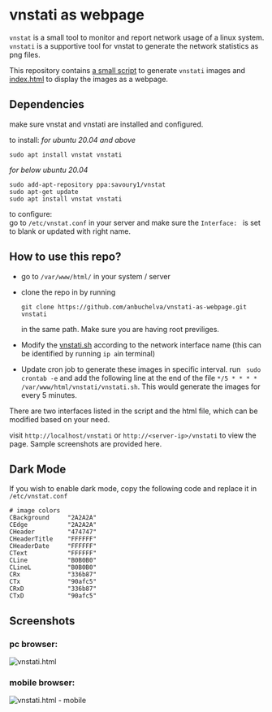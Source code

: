 # vnstati as webpage

`vnstat` is a small tool to monitor and report network usage of a linux system. `vnstati` is a supportive tool for vnstat to generate the network statistics as png files.

This repository contains [a small script](vnstati.sh) to generate `vnstati` images and [index.html](index.html) to display the images as a webpage.

## Dependencies

make sure vnstat and vnstati are installed and configured.

to install:
_for ubuntu 20.04 and above_
```
sudo apt install vnstat vnstati
```

_for below ubuntu 20.04_
```
sudo add-apt-repository ppa:savoury1/vnstat
sudo apt-get update
sudo apt install vnstat vnstati
```


to configure:  
go to `/etc/vnstat.conf` in your server and make sure the `Interface: ` is set to blank or updated with right name.

## How to use this repo?

- go to `/var/www/html/` in your system / server
- clone the repo in by running

    ```
    git clone https://github.com/anbuchelva/vnstati-as-webpage.git vnstati
    ```

    in the same path. Make sure you are having root previliges.
- Modify the [vnstati.sh](vnstati.sh) according to the network interface name (this can be identified by running `ip a`in terminal)
- Update cron job to generate these images in specific interval. run `
sudo crontab -e` and add the following line at the end of the file `*/5 * * * * /var/www/html/vnstati/vnstati.sh`. This would generate the images for every 5 minutes.

There are two interfaces listed in the script and the html file, which can be modified based on your need.

visit `http://localhost/vnstati` or `http://<server-ip>/vnstati` to view the page.  Sample screenshots are provided here.
## Dark Mode

If you wish to enable dark mode, copy the following code and replace it in `/etc/vnstat.conf`

```
# image colors
CBackground     "2A2A2A"
CEdge           "2A2A2A"
CHeader         "474747"
CHeaderTitle    "FFFFFF"
CHeaderDate     "FFFFFF"
CText           "FFFFFF"
CLine           "B0B0B0"
CLineL          "B0B0B0"
CRx             "336b87"
CTx             "90afc5"
CRxD            "336b87"
CTxD            "90afc5"
```

## Screenshots
### pc browser:
![vnstati.html](screenshots/network_statistics.png)
### mobile browser:
![vnstati.html - mobile](screenshots/vnstati_mobile.jpg)